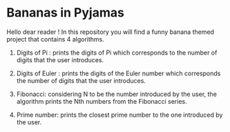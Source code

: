 # Bananas in Pyjamas

Hello dear reader !
In this repository you will find a funny banana themed project that 
contains 4 algorithms.
1. Digits of Pi : prints the digits of Pi which corresponds to the number of digits that the user introduces.

2. Digits of Euler : prints the digits of the Euler number which corresponds the number of digits that the user introduces.

3. Fibonacci: considering N to be the number introduced by the user, the algorithm prints the Nth numbers from the Fibonacci series.
4. Prime number: prints the closest prime number to the one introduced by the user.
